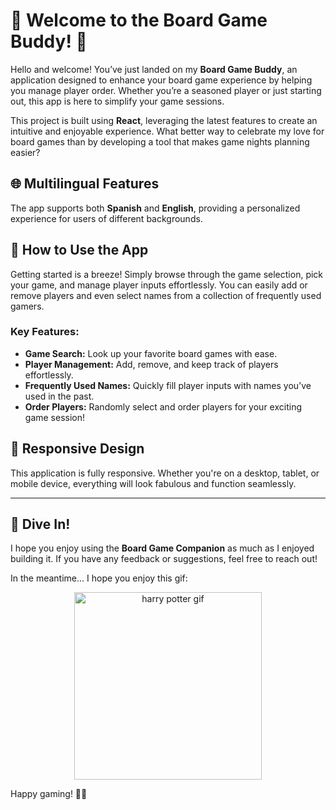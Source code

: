 # 🎲 Welcome to the Board Game Buddy! 🚀

Hello and welcome! You’ve just landed on my **Board Game Buddy**, an application designed to enhance your board game experience by helping you manage player order. Whether you’re a seasoned player or just starting out, this app is here to simplify your game sessions.

This project is built using **React**, leveraging the latest features to create an intuitive and enjoyable experience. What better way to celebrate my love for board games than by developing a tool that makes game nights planning easier?

## 🌐 Multilingual Features

The app supports both **Spanish** and **English**, providing a personalized experience for users of different backgrounds.

## 👀 How to Use the App

Getting started is a breeze! Simply browse through the game selection, pick your game, and manage player inputs effortlessly. You can easily add or remove players and even select names from a collection of frequently used gamers. 

### Key Features:

- **Game Search:** Look up your favorite board games with ease.
- **Player Management:** Add, remove, and keep track of players effortlessly.
- **Frequently Used Names:** Quickly fill player inputs with names you’ve used in the past.
- **Order Players:** Randomly select and order players for your exciting game session!

## 📱 Responsive Design

This application is fully responsive. Whether you're on a desktop, tablet, or mobile device, everything will look fabulous and function seamlessly.

---

## 🎉 Dive In!

I hope you enjoy using the **Board Game Companion** as much as I enjoyed building it. If you have any feedback or suggestions, feel free to reach out!

In the meantime... I hope you enjoy this gif:

<div align="center">
<img src="https://c.tenor.com/mbTFjsHHzCQAAAAd/tenor.gif" alt="harry potter gif" width="300">
</div>

Happy gaming! 🎲🖖
